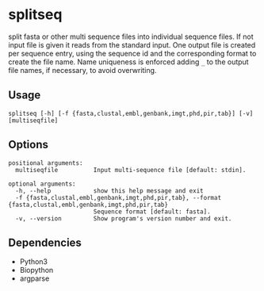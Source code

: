 # splitseq
split fasta or other multi sequence files into individual sequence files. If
not input file is given it reads from the standard input. One output file is
created per sequence entry, using the sequence id and the corresponding format
to create the file name. Name uniqueness is enforced adding `_` to the output
file names, if necessary, to avoid overwriting.

## Usage
`splitseq [-h] [-f {fasta,clustal,embl,genbank,imgt,phd,pir,tab}] [-v]
                [multiseqfile]`

## Options
```
positional arguments:
  multiseqfile          Input multi-sequence file [default: stdin].

optional arguments:
  -h, --help            show this help message and exit
  -f {fasta,clustal,embl,genbank,imgt,phd,pir,tab}, --format {fasta,clustal,embl,genbank,imgt,phd,pir,tab}
                        Sequence format [default: fasta].
  -v, --version         Show program's version number and exit.
```

## Dependencies
* Python3
* Biopython
* argparse

